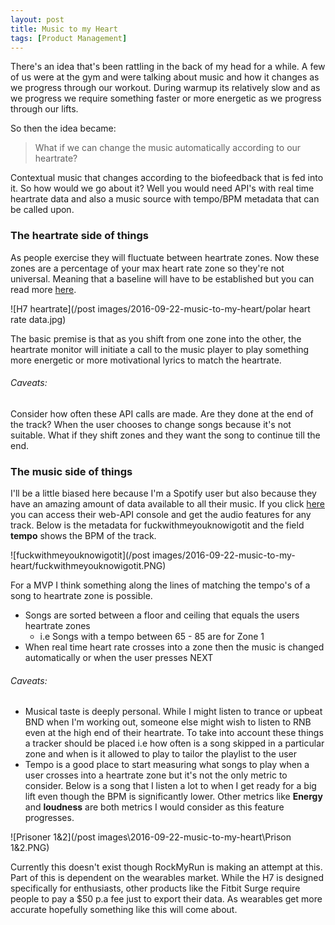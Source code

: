 ```yaml
---
layout: post
title: Music to my Heart
tags: [Product Management]
---
```


There's an idea that's been rattling in the back of my head for a while. A few of us were at the gym and were talking about music and how it changes as we progress through our workout. During warmup its relatively slow and as we progress we require something faster or more energetic as we progress through our lifts.

So then the idea became:

> What if we can change the music automatically according to our heartrate?

Contextual music that changes according to the biofeedback that is fed into it. So how would we go about it? Well you would need API's with real time heartrate data and also a music source with tempo/BPM metadata that can be called upon.

### The heartrate side of things

As people exercise they will fluctuate between heartrate zones. Now these zones are a percentage of your max heart rate zone so they're not universal. Meaning that a baseline will have to be established but you can read more [here](https://www.wareable.com/running/how-to-use-garmin-polar-calculate-hrm-max-heart-rate-training).

![H7 heartrate](/post images/2016-09-22-music-to-my-heart/polar heart rate data.jpg)

The basic premise is that as you shift from one zone into the other, the heartrate monitor will initiate a call to the music player to play something more energetic or more motivational lyrics to match the heartrate.

###### Caveats:
Consider how often these API calls are made. Are they done at the end of the track? When the user chooses to change songs because it's not suitable. What if they shift zones and they want the song to continue till the end.


### The music side of things

I'll be a little biased here because I'm a Spotify user but also because they have an amazing amount of data available to all their music. If you click [here](https://developer.spotify.com/web-api/console/get-audio-features-several-tracks/#complete) you can access their web-API console and get the audio features for any track. Below is the metadata for fuckwithmeyouknowigotit and the field **tempo** shows the BPM of the track.

![fuckwithmeyouknowigotit](/post images/2016-09-22-music-to-my-heart/fuckwithmeyouknowigotit.PNG)

For a MVP I think something along the lines of matching the tempo's of a song to heartrate zone is possible.

* Songs are sorted between a floor and ceiling that equals the users heartrate zones
  * i.e Songs with a tempo between 65 - 85 are for Zone 1
* When real time heart rate crosses into a zone then the music is changed automatically or when the user presses NEXT

###### Caveats:

* Musical taste is deeply personal. While I might listen to trance or upbeat BND when I'm working out, someone else might wish to listen to RNB even at the high end of their heartrate. To take into account these things a tracker should be placed i.e how often is a song skipped in a particular zone and when is it allowed to play to tailor the playlist to the user
* Tempo is a good place to start measuring what songs to play when a user crosses into a heartrate zone but it's not the only metric to consider. Below is a song that I listen a lot to when I get ready for a big lift even though the BPM is significantly lower. Other metrics like **Energy** and **loudness** are both metrics I would consider as this feature progresses.

![Prisoner 1&2](/post images\2016-09-22-music-to-my-heart\Prison 1&2.PNG)

Currently this doesn't exist though RockMyRun is making an attempt at this. Part of this is dependent on the wearables market. While the H7 is designed specifically for enthusiasts, other products like the Fitbit Surge require people to pay a $50 p.a fee just to export their data. As wearables get more accurate hopefully something like this will come about. 
